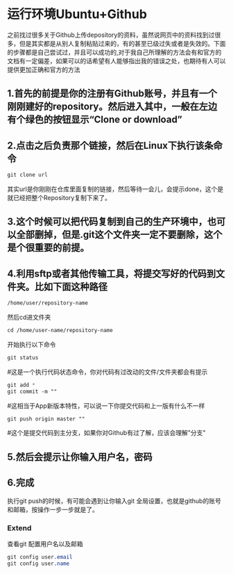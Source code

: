 # 运行环境Ubuntu+Github

之前找过很多关于Github上传depository的资料，虽然说网页中的资料找到过很多，但是其实都是从别人复制粘贴过来的，有的甚至已级过失或者是失效的。下面的步骤都是自己尝试过，并且可以成功的,对于我自己所理解的方法会有和官方的文档有一定偏差，如果可以的话希望有人能够指出我的错误之处，也期待有人可以提供更加正确和官方的方法<br>

## 1.首先的前提是你的注册有Github账号，并且有一个刚刚建好的repository。然后进入其中，一般在左边有个绿色的按钮显示“Clone or download”

## 2.点击之后负责那个链接，然后在Linux下执行该条命令

```scss
git clone url
```
其实url是你刚刚在仓库里面复制的链接，然后等待一会儿，会提示done，这个是就已经把整个Repository复制下来了。<br>

## 3.这个时候可以把代码复制到自己的生产环境中，也可以全部删掉，但是.git这个文件夹一定不要删除，这个是个很重要的前提。

## 4.利用sftp或者其他传输工具，将提交写好的代码到文件夹。比如下面这种路径

```scss
/home/user/repository-name
```

然后cd进文件夹<br>

```scss
cd /home/user-name/repository-name
```

开始执行以下命令<br>

```scss
git status
```
#这是一个执行代码状态命令，你对代码有过改动的文件/文件夹都会有提示<br>


```scss
git add *
git commit -m ""
```

#这相当于App新版本特性，可以说一下你提交代码和上一版有什么不一样<br>
```scss
git push origin master ""
```
#这个是提交代码到主分支，如果你对Github有过了解，应该会理解"分支"<br>

## 5.然后会提示让你输入用户名，密码

## 6.完成

执行git push的时候，有可能会遇到让你输入git 全局设置，也就是github的账号和邮箱，按操作一步一步就是了。<br>

### Extend

查看git 配置用户名以及邮箱<br>

```scss
git config user.email
git config user.name
```

